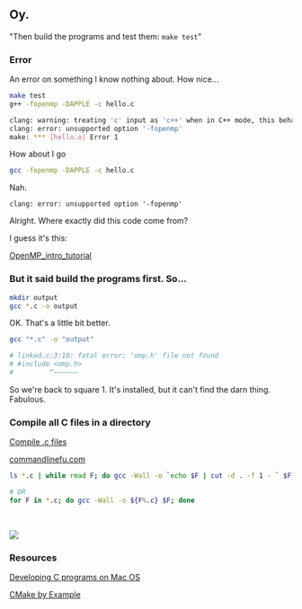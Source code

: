 ## Oy.

"Then build the programs and test them: `make test`"### Error

An error on something I know nothing about.  How nice...
```shmake testg++ -fopenmp -DAPPLE -c hello.cclang: warning: treating 'c' input as 'c++' when in C++ mode, this behavior is deprecated [-Wdeprecated]clang: error: unsupported option '-fopenmp'make: *** [hello.o] Error 1```How about I go```shgcc -fopenmp -DAPPLE -c hello.c```Nah.`clang: error: unsupported option '-fopenmp'`Alright.  Where exactly did this code come from?I guess it's this:[OpenMP_intro_tutorial](https://github.com/tgmattso/OpenMP_intro_tutorial.git)

### But it said build the programs first.  So...
```sh
mkdir output
gcc *.c -o output
```

OK. That's a little bit better.


```sh
gcc "*.c" -o "output"

# linked.c:3:10: fatal error: 'omp.h' file not found
# #include <omp.h>
#         ^~~~~~~
```

So we're back to square 1.  It's installed, but it can't find the darn thing.  Fabulous.

### Compile all C files in a directory

[Compile .c files](https://stackoverflow.com/questions/19765536/compile-all-c-files-in-a-directory-using-gcc-compiler-in-cmd)

[commandlinefu.com](https://www.commandlinefu.com/commands/view/3230/compile-all-c-files-in-a-directory)

```sh
ls *.c | while read F; do gcc -Wall -o `echo $F | cut -d . -f 1 - ` $F; done
```

```sh
# OR
for F in *.c; do gcc -Wall -o ${F%.c} $F; done
```

<br>

![](../docs/commandlinefu.jpg)

### Resources

[Developing C programs on Mac OS](https://www.cs.auckland.ac.nz/~paul/C/Mac/)

[CMake by Example](https://mirkokiefer.com/cmake-by-example-f95eb47d45b1)
